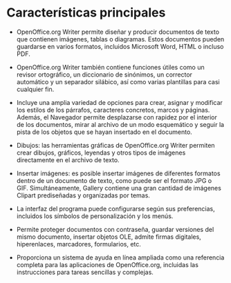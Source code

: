 # Características principales

- OpenOffice.org Writer permite diseñar y producir documentos de texto que contienen imágenes, tablas o diagramas. Estos documentos pueden guardarse en varios formatos, incluidos Microsoft Word, HTML o incluso PDF.

- OpenOffice.org Writer también contiene funciones útiles como un revisor ortográfico, un diccionario de sinónimos, un corrector automático y un separador silábico, así como varias plantillas para casi cualquier fin.

- Incluye una amplia variedad de opciones para crear, asignar y modificar los estilos de los párrafos, caracteres concretos, marcos y páginas. Además, el Navegador permite desplazarse con rapidez por el interior de los documentos, mirar al archivo de un modo esquemático y seguir la pista de los objetos que se hayan insertado en el documento.

- Dibujos: las herramientas gráficas de OpenOffice.org Writer permiten crear dibujos, gráficos, leyendas y otros tipos de imágenes directamente en el archivo de texto.

- Insertar imágenes: es posible insertar imágenes de diferentes formatos dentro de un documento de texto, como puede ser el formato JPG o GIF. Simultáneamente, Gallery contiene una gran cantidad de imágenes Clipart prediseñadas y organizadas por temas.

- La interfaz del programa puede configurarse según sus preferencias, incluidos los símbolos de personalización y los menús.

- Permite proteger documentos con contraseña, guardar versiones del mismo documento, insertar objetos OLE, admite firmas digitales, hiperenlaces, marcadores, formularios, etc.

- Proporciona un sistema de ayuda en línea ampliada como una referencia completa para las aplicaciones de OpenOffice.org, incluidas las instrucciones para tareas sencillas y complejas.